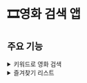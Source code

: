 

# 🎞영화 검색 앱

## 주요 기능

<details>
    <summary> 키워드로 영화 검색</summary>
  
  - 키워드로 영화 검색
  
  ![search](https://user-images.githubusercontent.com/80376561/168453168-b3d36a87-5fc4-440f-9b8b-7099b2f17ad6.gif)

  - 무한 스크롤링
  
  ![scroll](https://user-images.githubusercontent.com/80376561/168453170-91bed33a-88d3-4beb-83fc-19317f158544.gif)

</details>


<details>
    <summary> 즐겨찾기 리스트</summary>
 
  - 즐겨찾기 추가 : 영화를 클릭하면 즐겨찾기 추가 창이 뜨고, 추가를 하면 즐겨찾기 리스트에 즐겨찾기 한 영화가 표시됩니다.   
  즐겨찾기 된 영화는 색이 채워진 별표 아이콘으로 표시됩니다. 
  
  ![addfavorite](https://user-images.githubusercontent.com/80376561/168453176-887b682a-bbe1-4c8e-9c7f-266140b26593.gif)
  
  - 즐겨찾기 제거 : 즐겨찾기 리스트에서 영화를 클릭하면, 즐겨찾기 제거 창이 뜨며 제거 시 목록에 바로 반영됩니다. 
  
  ![deletefavorite](https://user-images.githubusercontent.com/80376561/168453178-37d6b929-e536-4280-b945-f78a55af8c93.gif)


</details>
